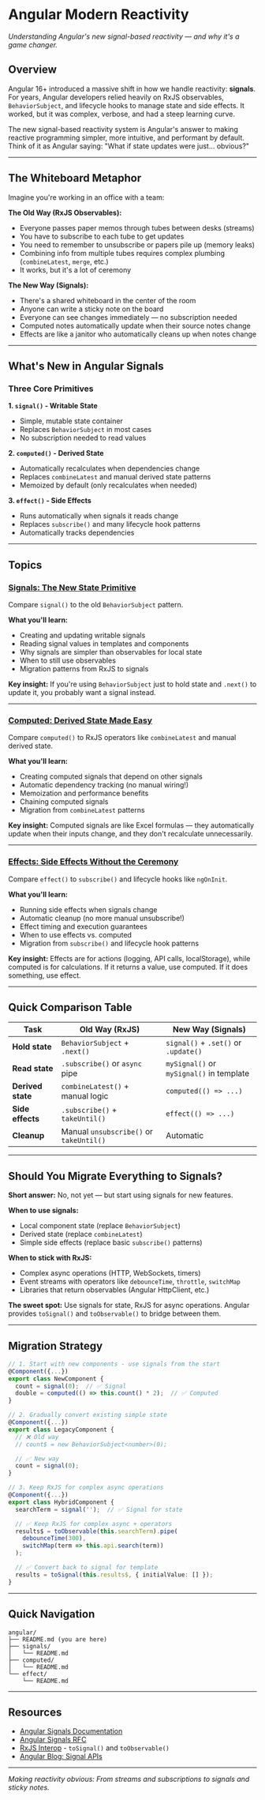# Angular Modern Reactivity

_Understanding Angular's new signal-based reactivity — and why it's a game changer._

## Overview

Angular 16+ introduced a massive shift in how we handle reactivity: **signals**. For years, Angular developers relied heavily on RxJS observables, `BehaviorSubject`, and lifecycle hooks to manage state and side effects. It worked, but it was complex, verbose, and had a steep learning curve.

The new signal-based reactivity system is Angular's answer to making reactive programming simpler, more intuitive, and performant by default. Think of it as Angular saying: "What if state updates were just... obvious?"

---

## The Whiteboard Metaphor

Imagine you're working in an office with a team:

**The Old Way (RxJS Observables):**
- Everyone passes paper memos through tubes between desks (streams)
- You have to subscribe to each tube to get updates
- You need to remember to unsubscribe or papers pile up (memory leaks)
- Combining info from multiple tubes requires complex plumbing (`combineLatest`, `merge`, etc.)
- It works, but it's a lot of ceremony

**The New Way (Signals):**
- There's a shared whiteboard in the center of the room
- Anyone can write a sticky note on the board
- Everyone can see changes immediately — no subscription needed
- Computed notes automatically update when their source notes change
- Effects are like a janitor who automatically cleans up when notes change

---

## What's New in Angular Signals

### Three Core Primitives

**1. `signal()` - Writable State**
- Simple, mutable state container
- Replaces `BehaviorSubject` in most cases
- No subscription needed to read values

**2. `computed()` - Derived State**
- Automatically recalculates when dependencies change
- Replaces `combineLatest` and manual derived state patterns
- Memoized by default (only recalculates when needed)

**3. `effect()` - Side Effects**
- Runs automatically when signals it reads change
- Replaces `subscribe()` and many lifecycle hook patterns
- Automatically tracks dependencies

---

## Topics

### [Signals: The New State Primitive](./signals/README.md)

Compare `signal()` to the old `BehaviorSubject` pattern.

**What you'll learn:**
- Creating and updating writable signals
- Reading signal values in templates and components
- Why signals are simpler than observables for local state
- When to still use observables
- Migration patterns from RxJS to signals

**Key insight:** If you're using `BehaviorSubject` just to hold state and `.next()` to update it, you probably want a signal instead.

---

### [Computed: Derived State Made Easy](./computed/README.md)

Compare `computed()` to RxJS operators like `combineLatest` and manual derived state.

**What you'll learn:**
- Creating computed signals that depend on other signals
- Automatic dependency tracking (no manual wiring!)
- Memoization and performance benefits
- Chaining computed signals
- Migration from `combineLatest` patterns

**Key insight:** Computed signals are like Excel formulas — they automatically update when their inputs change, and they don't recalculate unnecessarily.

---

### [Effects: Side Effects Without the Ceremony](./effect/README.md)

Compare `effect()` to `subscribe()` and lifecycle hooks like `ngOnInit`.

**What you'll learn:**
- Running side effects when signals change
- Automatic cleanup (no more manual unsubscribe!)
- Effect timing and execution guarantees
- When to use effects vs. computed
- Migration from `subscribe()` and lifecycle hook patterns

**Key insight:** Effects are for actions (logging, API calls, localStorage), while computed is for calculations. If it returns a value, use computed. If it does something, use effect.

---

## Quick Comparison Table

| Task | Old Way (RxJS) | New Way (Signals) |
|------|----------------|-------------------|
| **Hold state** | `BehaviorSubject` + `.next()` | `signal()` + `.set()` or `.update()` |
| **Read state** | `.subscribe()` or `async` pipe | `mySignal()` or `mySignal()` in template |
| **Derived state** | `combineLatest()` + manual logic | `computed(() => ...)` |
| **Side effects** | `.subscribe()` + `takeUntil()` | `effect(() => ...)` |
| **Cleanup** | Manual `unsubscribe()` or `takeUntil()` | Automatic |

---

## Should You Migrate Everything to Signals?

**Short answer:** No, not yet — but start using signals for new features.

**When to use signals:**
- Local component state (replace `BehaviorSubject`)
- Derived state (replace `combineLatest`)
- Simple side effects (replace basic `subscribe()` patterns)

**When to stick with RxJS:**
- Complex async operations (HTTP, WebSockets, timers)
- Event streams with operators like `debounceTime`, `throttle`, `switchMap`
- Libraries that return observables (Angular HttpClient, etc.)

**The sweet spot:** Use signals for state, RxJS for async operations. Angular provides `toSignal()` and `toObservable()` to bridge between them.

---

## Migration Strategy

```typescript
// 1. Start with new components - use signals from the start
@Component({...})
export class NewComponent {
  count = signal(0);  // ✅ Signal
  double = computed(() => this.count() * 2);  // ✅ Computed
}

// 2. Gradually convert existing simple state
@Component({...})
export class LegacyComponent {
  // ❌ Old way
  // count$ = new BehaviorSubject<number>(0);

  // ✅ New way
  count = signal(0);
}

// 3. Keep RxJS for complex async operations
@Component({...})
export class HybridComponent {
  searchTerm = signal('');  // ✅ Signal for state

  // ✅ Keep RxJS for complex async + operators
  results$ = toObservable(this.searchTerm).pipe(
    debounceTime(300),
    switchMap(term => this.api.search(term))
  );

  // ✅ Convert back to signal for template
  results = toSignal(this.results$, { initialValue: [] });
}
```

---

## Quick Navigation

```
angular/
├── README.md (you are here)
├── signals/
│   └── README.md
├── computed/
│   └── README.md
└── effect/
    └── README.md
```

---

## Resources

- [Angular Signals Documentation](https://angular.io/guide/signals)
- [Angular Signals RFC](https://github.com/angular/angular/discussions/49090)
- [RxJS Interop](https://angular.io/guide/rxjs-interop) - `toSignal()` and `toObservable()`
- [Angular Blog: Signal APIs](https://blog.angular.io/angular-v16-is-here-4d7a28ec680d)

---

_Making reactivity obvious: From streams and subscriptions to signals and sticky notes._
